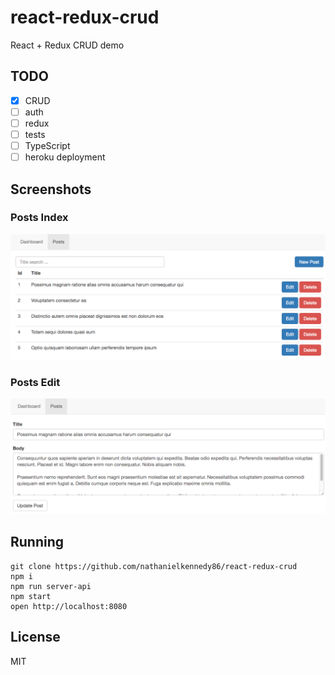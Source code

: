 # react-redux-crud
 
React + Redux CRUD demo
 
## TODO

- [x] CRUD
- [ ] auth
- [ ] redux
- [ ] tests
- [ ] TypeScript
- [ ] heroku deployment
 
## Screenshots

### Posts Index
![Index](docs/index.png?raw=true "Index")

### Posts Edit
![Edit](docs/edit.png?raw=true "Edit")
 
## Running

    git clone https://github.com/nathanielkennedy86/react-redux-crud
    npm i
    npm run server-api
    npm start
    open http://localhost:8080

## License

MIT

